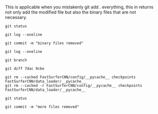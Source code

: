 This is applicable when you mistakenly git add . everything, this in returns not only add the modified file but also the binary files that are not necessary.

```shell
git status

git log --oneline 

git commit -m "binary files removed"

git log --oneline 

git branch 

git diff 7dac 9cbe

git rm --cached FastSurferCNN/config/__pycache__ checkpoints FastSurferCNN/data_loader/__pycache__
git rm --cached -r FastSurferCNN/config/__pycache__ checkpoints FastSurferCNN/data_loader/__pycache__

git status 

git commit -m "more files removed"

```
